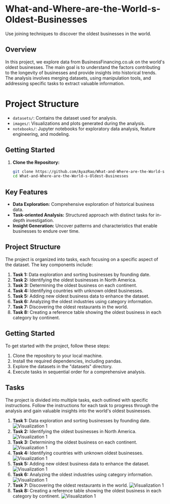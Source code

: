 # What-and-Where-are-the-World-s-Oldest-Businesses
Use joining techniques to discover the oldest businesses in the world.


## Overview
In this project, we explore data from BusinessFinancing.co.uk on the world's oldest businesses. The main goal is to understand the factors contributing to the longevity of businesses and provide insights into historical trends. The analysis involves merging datasets, using manipulation tools, and addressing specific tasks to extract valuable information.

# Project Structure

- `datasets/`: Contains the dataset used for analysis.
- `images/`: Visualizations and plots generated during the analysis.
- `notebooks/`: Jupyter notebooks for exploratory data analysis, feature engineering, and modeling.

## Getting Started

1. **Clone the Repository:**
   ```bash
   git clone https://github.com/AyazRao/What-and-Where-are-the-World-s-Oldest-Businesses.git
   cd What-and-Where-are-the-World-s-Oldest-Businesses

## Key Features
- **Data Exploration:** Comprehensive exploration of historical business data.
- **Task-oriented Analysis:** Structured approach with distinct tasks for in-depth investigation.
- **Insight Generation:** Uncover patterns and characteristics that enable businesses to endure over time.

## Project Structure
The project is organized into tasks, each focusing on a specific aspect of the dataset. The key components include:

1. **Task 1:** Data exploration and sorting businesses by founding date.
2. **Task 2:** Identifying the oldest businesses in North America.
3. **Task 3:** Determining the oldest business on each continent.
4. **Task 4:** Identifying countries with unknown oldest businesses.
5. **Task 5:** Adding new oldest business data to enhance the dataset.
6. **Task 6:** Analyzing the oldest industries using category information.
7. **Task 7:** Discovering the oldest restaurants in the world.
8. **Task 8:** Creating a reference table showing the oldest business in each category by continent.

## Getting Started
To get started with the project, follow these steps:
1. Clone the repository to your local machine.
2. Install the required dependencies, including pandas.
3. Explore the datasets in the "datasets" directory.
4. Execute tasks in sequential order for a comprehensive analysis.

## Tasks
The project is divided into multiple tasks, each outlined with specific instructions. Follow the instructions for each task to progress through the analysis and gain valuable insights into the world's oldest businesses.

1. **Task 1:** Data exploration and sorting businesses by founding date.
![Visualization 1](images/Task1png)
2. **Task 2:** Identifying the oldest businesses in North America.
![Visualization 1](images/Task2.png)
3. **Task 3:** Determining the oldest business on each continent.
![Visualization 1](images/Task3.png)
4. **Task 4:** Identifying countries with unknown oldest businesses.
![Visualization 1](images/Task4.png)
5. **Task 5:** Adding new oldest business data to enhance the dataset.
![Visualization 1](images/Task5.png)
6. **Task 6:** Analyzing the oldest industries using category information.
![Visualization 1](images/Task6.png)
7. **Task 7:** Discovering the oldest restaurants in the world.
![Visualization 1](images/Task7.png)
8. **Task 8:** Creating a reference table showing the oldest business in each category by continent.
![Visualization 1](images/Task8.png)
